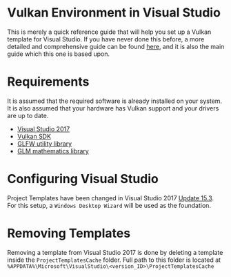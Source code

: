 # Vulkan Environment in Visual Studio
This is merely a quick reference guide that will help you set up a Vulkan template for Visual Studio. If you have never done this before, a more detailed and comprehensive guide can be found [here][1], and it is also the main guide which this one is based upon.

# Requirements
It is assumed that the required software is already installed on your system. It is also assumed that your hardware has Vulkan support and your drivers are up to date.

* [Visual Studio 2017][2]
* [Vulkan SDK][3]
* [GLFW utility library][4]
* [GLM mathematics library][5]

# Configuring Visual Studio

Project Templates have been changed in Visual Studio 2017 [Update 15.3][6]. For this setup, a ``Windows Desktop Wizard`` will be used as the foundation.

# Removing Templates

Removing a template from Visual Studio 2017 is done by deleting a template inside the ``ProjectTemplatesCache`` folder. Full path to this folder is located at ``%APPDATA%\Microsoft\VisualStudio\<version_ID>\ProjectTemplatesCache``



[1]: https://vulkan-tutorial.com/Development_environment "Development Environment - Vulkan Tutorial"
[2]: https://www.visualstudio.com/vs/ "Visual Studio IDE"
[3]: https://vulkan.lunarg.com/ "LunarXchange"
[4]: http://www.glfw.org/download.html "GLFW - Download"
[5]: https://glm.g-truc.net/0.9.8/index.html "OpenGL Mathematics"
[6]: https://blogs.msdn.microsoft.com/vcblog/2017/08/15/changes-to-project-templates-and-code-wizards-in-15-3/ "Changes to Project Templates and Code Wizards in 15.3"
